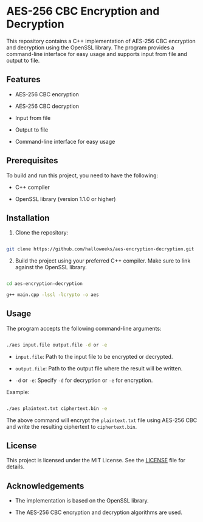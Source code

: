 # AES-256 CBC Encryption and Decryption

This repository contains a C++ implementation of AES-256 CBC encryption and decryption using the OpenSSL library. The program provides a command-line interface for easy usage and supports input from file and output to file.

## Features

- AES-256 CBC encryption

- AES-256 CBC decryption

- Input from file

- Output to file

- Command-line interface for easy usage

## Prerequisites

To build and run this project, you need to have the following:

- C++ compiler

- OpenSSL library (version 1.1.0 or higher)

## Installation

1. Clone the repository:

```bash

git clone https://github.com/halloweeks/aes-encryption-decryption.git

```

2. Build the project using your preferred C++ compiler. Make sure to link against the OpenSSL library.

```bash

cd aes-encryption-decryption

g++ main.cpp -lssl -lcrypto -o aes

```

## Usage

The program accepts the following command-line arguments:

```bash

./aes input.file output.file -d or -e

```

- `input.file`: Path to the input file to be encrypted or decrypted.

- `output.file`: Path to the output file where the result will be written.

- `-d` or `-e`: Specify `-d` for decryption or `-e` for encryption.

Example:

```bash

./aes plaintext.txt ciphertext.bin -e

```

The above command will encrypt the `plaintext.txt` file using AES-256 CBC and write the resulting ciphertext to `ciphertext.bin`.

## License

This project is licensed under the MIT License. See the [LICENSE](LICENSE) file for details.

## Acknowledgements

- The implementation is based on the OpenSSL library.

- The AES-256 CBC encryption and decryption algorithms are used.



